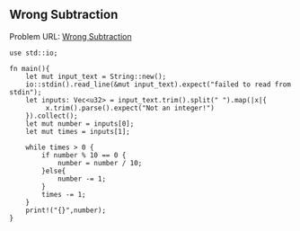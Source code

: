 ## Wrong Subtraction

Problem URL:  [Wrong Subtraction](https://codeforces.com/contest/977/problem/A) 

```
use std::io;

fn main(){
    let mut input_text = String::new();
    io::stdin().read_line(&mut input_text).expect("failed to read from stdin");
    let inputs: Vec<u32> = input_text.trim().split(" ").map(|x|{
         x.trim().parse().expect("Not an integer!")
    }).collect();
    let mut number = inputs[0];
    let mut times = inputs[1];

    while times > 0 {
        if number % 10 == 0 {
            number = number / 10;
        }else{
            number -= 1;
        }
        times -= 1;
    }
    print!("{}",number);
}
``` 
